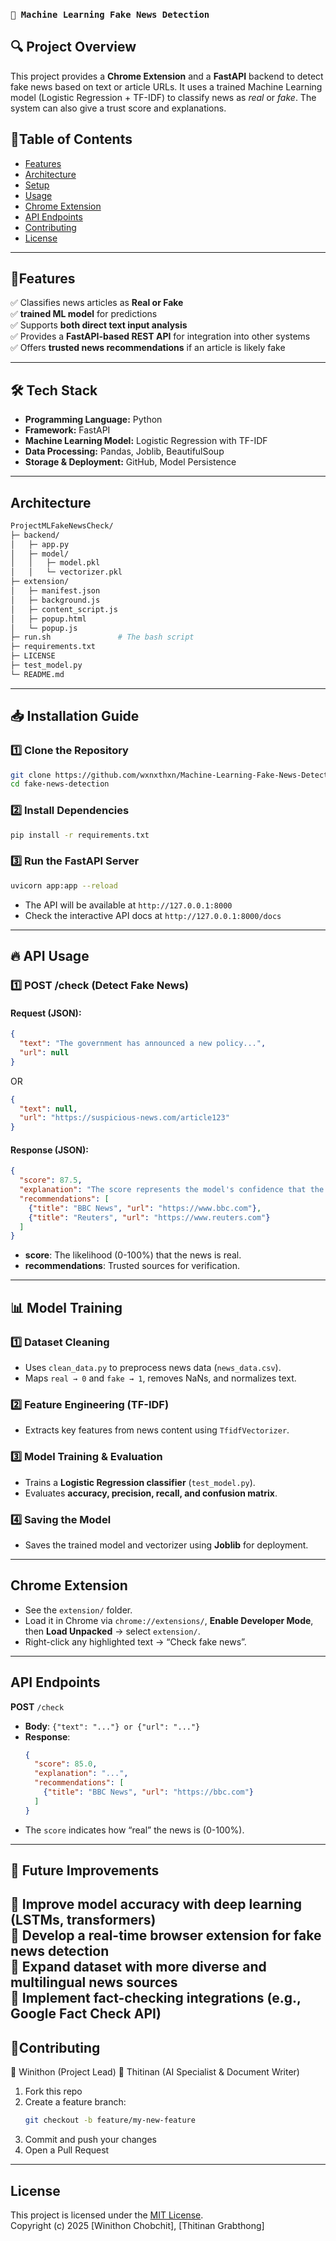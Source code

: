 ### `📰 Machine Learning Fake News Detection`

 ## 🔍 **Project Overview**
This project provides a **Chrome Extension** and a **FastAPI** backend to detect fake news based on text or article URLs. It uses a trained Machine Learning model (Logistic Regression + TF-IDF) to classify news as *real* or *fake*. The system can also give a trust score and explanations.

## 📌Table of Contents

- [Features](#features)
- [Architecture](#architecture)
- [Setup](#setup)
- [Usage](#usage)
- [Chrome Extension](#chrome-extension)
- [API Endpoints](#api-endpoints)
- [Contributing](#contributing)
- [License](#license)

---

## 📌Features

✅ Classifies news articles as **Real or Fake**  
✅  **trained ML model** for predictions  
✅ Supports **both direct text input analysis**  
✅ Provides a **FastAPI-based REST API** for integration into other systems  
✅ Offers **trusted news recommendations** if an article is likely fake  

---
## 🛠 **Tech Stack**
- **Programming Language:** Python
- **Framework:** FastAPI
- **Machine Learning Model:** Logistic Regression with TF-IDF
- **Data Processing:** Pandas, Joblib, BeautifulSoup
- **Storage & Deployment:** GitHub, Model Persistence
---
## Architecture

```bash
ProjectMLFakeNewsCheck/
├─ backend/
│   ├─ app.py
│   ├─ model/
│   │   ├─ model.pkl
│   │   └─ vectorizer.pkl
├─ extension/
│   ├─ manifest.json
│   ├─ background.js
│   ├─ content_script.js
│   ├─ popup.html
│   └─ popup.js
├─ run.sh               # The bash script
├─ requirements.txt
├─ LICENSE
├─ test_model.py
└─ README.md

```

---

## 📥 **Installation Guide**

### 1️⃣ Clone the Repository
```bash
git clone https://github.com/wxnxthxn/Machine-Learning-Fake-News-Detection.git
cd fake-news-detection
```

### 2️⃣ Install Dependencies
```bash
pip install -r requirements.txt
```

### 3️⃣ Run the FastAPI Server
```bash
uvicorn app:app --reload
```
- The API will be available at `http://127.0.0.1:8000`
- Check the interactive API docs at `http://127.0.0.1:8000/docs`
---

## 🔥 **API Usage**

### 1️⃣ **POST /check** (Detect Fake News)

#### Request (JSON):
```json
{
  "text": "The government has announced a new policy...",
  "url": null
}
```
OR
```json
{
  "text": null,
  "url": "https://suspicious-news.com/article123"
}
```

#### Response (JSON):
```json
{
  "score": 87.5,
  "explanation": "The score represents the model's confidence that the news is real.",
  "recommendations": [
    {"title": "BBC News", "url": "https://www.bbc.com"},
    {"title": "Reuters", "url": "https://www.reuters.com"}
  ]
}
```
- **score**: The likelihood (0-100%) that the news is real.
- **recommendations**: Trusted sources for verification.


---
## 📊 **Model Training**

### 1️⃣ Dataset Cleaning
- Uses `clean_data.py` to preprocess news data (`news_data.csv`).
- Maps `real → 0` and `fake → 1`, removes NaNs, and normalizes text.

### 2️⃣ Feature Engineering (TF-IDF)
- Extracts key features from news content using `TfidfVectorizer`.

### 3️⃣ Model Training & Evaluation
- Trains a **Logistic Regression classifier** (`test_model.py`).
- Evaluates **accuracy, precision, recall, and confusion matrix**.

### 4️⃣ Saving the Model
- Saves the trained model and vectorizer using **Joblib** for deployment.
---
## Chrome Extension

- See the `extension/` folder.  
- Load it in Chrome via `chrome://extensions/`, **Enable Developer Mode**, then **Load Unpacked** → select `extension/`.  
- Right-click any highlighted text → “Check fake news”.

---

## API Endpoints

**POST** `/check`

- **Body**: `{"text": "..."} or {"url": "..."}`  
- **Response**:
  ```json
  {
    "score": 85.0,
    "explanation": "...",
    "recommendations": [
      {"title": "BBC News", "url": "https://bbc.com"}
    ]
  }
  ```
- The `score` indicates how “real” the news is (0-100%).

---
## 📌 **Future Improvements**

🚀 Improve model accuracy with **deep learning (LSTMs, transformers)**  
🚀 Develop a **real-time browser extension** for fake news detection  
🚀 Expand **dataset** with more diverse and multilingual news sources  
🚀 Implement **fact-checking integrations** (e.g., Google Fact Check API)  
---

## 🤝Contributing
👤 Winithon (Project Lead)
👥 Thitinan (AI Specialist & Document Writer)

1. Fork this repo  
2. Create a feature branch:  
   ```bash
   git checkout -b feature/my-new-feature
   ```  
3. Commit and push your changes  
4. Open a Pull Request

---

## License

This project is licensed under the [MIT License](LICENSE).  
Copyright (c) 2025 [Winithon Chobchit], [Thitinan Grabthong]


